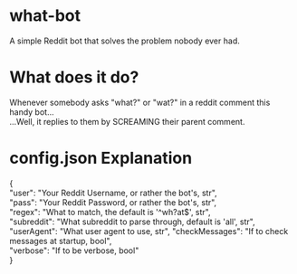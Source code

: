 # what-bot
A simple Reddit bot that solves the problem nobody ever had.

# What does it do?
Whenever somebody asks "what?" or "wat?" in a reddit comment this handy bot...  
...Well, it replies to them by SCREAMING their parent comment.

# config.json Explanation
{  
	"user": "Your Reddit Username, or rather the bot's, str",  
	"pass": "Your Reddit Password, or rather the bot's, str",  
	"regex": "What to match, the default is '^wh?at$', str",  
	"subreddit": "What subreddit to parse through, default is 'all', str",  
	"userAgent": "What user agent to use, str",
	"checkMessages": "If to check messages at startup, bool",  
	"verbose": "If to be verbose, bool"  
}
